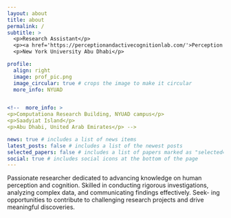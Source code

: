 ```yaml
---
layout: about
title: about
permalink: /
subtitle: >
  <p>Research Assistant</p> 
  <p><a href='https://perceptionandactivecognitionlab.com/'>Perception and Active Cognition Lab</a></p> 
  <p>New York University Abu Dhabi</p> 

profile:
  align: right
  image: prof_pic.png
  image_circular: true # crops the image to make it circular
  more_info: NYUAD


<!--  more_info: >
<p>Computationa Research Building, NYUAD campus</p>
<p>Saadyiat Island</p>
<p>Abu Dhabi, United Arab Emirates</p> -->

news: true # includes a list of news items
latest_posts: false # includes a list of the newest posts
selected_papers: false # includes a list of papers marked as "selected={true}"
social: true # includes social icons at the bottom of the page
---
```


Passionate researcher dedicated to advancing knowledge on human perception and cognition. Skilled in conducting rigorous investigations, analyzing complex data, and communicating findings effectively. Seek- ing opportunities to contribute to challenging research projects and drive meaningful discoveries.

<!-- Write your biography here. Tell the world about yourself. Link to your favorite [subreddit](http://reddit.com). You can put a picture in, too. The code is already in, just name your picture `prof_pic.jpg` and put it in the `img/` folder.

# Put your address / P.O. box / other info right below your picture. You can also disable any of these elements by editing `profile` property of the YAML header of your `_pages/about.md`. Edit `_bibliography/papers.bib` and Jekyll will render your [publications page](/al-folio/publications/) automatically.

# Link to your social media connections, too. This theme is set up to use [Font Awesome icons](https://fontawesome.com/) and [Academicons](https://jpswalsh.github.io/academicons/), like the ones below. Add your Facebook, Twitter, LinkedIn, Google Scholar, or just disable all of them. -->
